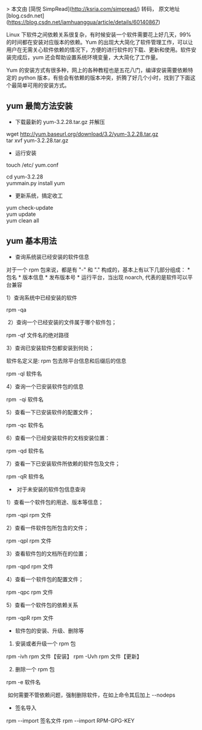 \> 本文由 \[简悦 SimpRead\](http://ksria.com/simpread/) 转码， 原文地址 \[blog.csdn.net\](https://blog.csdn.net/iamhuanggua/article/details/60140867)

Linux 下软件之间依赖关系很复杂，有时候安装一个软件需要花上好几天，99% 的时间都在安装对应版本的依赖。Yum 的出现大大简化了软件管理工作，可以让用户在无需关心软件依赖的情况下，方便的进行软件的下载、更新和使用。软件安装完成后，yum 还会帮助设置系统环境变量，大大简化了工作量。

Yum 的安装方式有很多种，网上的各种教程也是五花八门，编译安装需要依赖特定的 python 版本，有些会有依赖的版本冲突，折腾了好几个小时，找到了下面这个最简单可用的安装方式。

yum 最简方法安装
----------

*   下载最新的 yum-3.2.28.tar.gz 并解压

wget http://yum.baseurl.org/download/3.2/yum-3.2.28.tar.gz  
tar xvf yum-3.2.28.tar.gz

*   运行安装

touch /etc/ yum.conf

cd yum-3.2.28  
yummain.py install yum

*   更新系统，搞定收工

yum check-update  
yum update  
yum clean all

yum 基本用法
--------

*   查询系统装已经安装的软件信息

对于一个 rpm 包来说，都是有 "-" 和 "." 构成的，基本上有以下几部分组成： \* 包名 \* 版本信息 \* 发布版本号 \* 运行平台，当出现 noarch, 代表的是软件可以平台兼容

1）查询系统中已经安装的软件

rpm -qa

 2）查询一个已经安装的文件属于哪个软件包；

rpm -qf 文件名的绝对路径

3）查询已安装软件包都安装到何处；

软件名定义是: rpm 包去除平台信息和后缀后的信息

rpm -ql 软件名

4）查询一个已安装软件包的信息

rpm  -qi 软件名

5）查看一下已安装软件的配置文件；

rpm -qc 软件名

6）查看一个已经安装软件的文档安装位置：

rpm -qd 软件名

7）查看一下已安装软件所依赖的软件包及文件；

rpm -qR 软件名

*    对于未安装的软件包信息查询

1）查看一个软件包的用途、版本等信息；

rpm -qpi rpm 文件

2）查看一件软件包所包含的文件；

rpm -qpl rpm 文件

3）查看软件包的文档所在的位置；

rpm -qpd rpm 文件

4）查看一个软件包的配置文件；

rpm -qpc rpm 文件

5）查看一个软件包的依赖关系

rpm -qpR rpm 文件

*   软件包的安装、升级、删除等

1) 安装或者升级一个 rpm 包

rpm -ivh rpm 文件【安装】 rpm -Uvh rpm 文件【更新】

2) 删除一个 rpm 包

rpm -e 软件名

 如何需要不管依赖问题，强制删除软件，在如上命令其后加上 --nodeps

*   签名导入

rpm --import 签名文件 rpm --import RPM-GPG-KEY